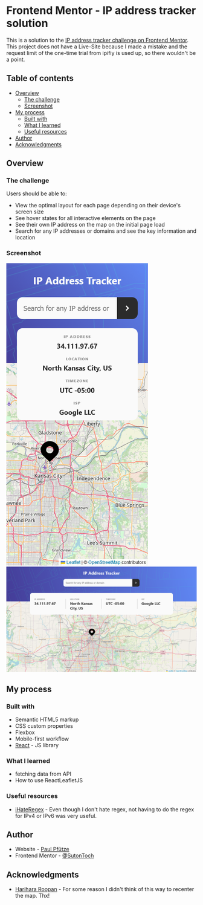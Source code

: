 # Frontend Mentor - IP address tracker solution

This is a solution to the [IP address tracker challenge on Frontend Mentor](https://www.frontendmentor.io/challenges/ip-address-tracker-I8-0yYAH0).
This project does not have a Live-Site because I made a mistake and the request limit of the one-time trial from ipifiy is used up, so there wouldn't be a point.

## Table of contents

- [Overview](#overview)
  - [The challenge](#the-challenge)
  - [Screenshot](#screenshot)
- [My process](#my-process)
  - [Built with](#built-with)
  - [What I learned](#what-i-learned)
  - [Useful resources](#useful-resources)
- [Author](#author)
- [Acknowledgments](#acknowledgments)

## Overview

### The challenge

Users should be able to:

- View the optimal layout for each page depending on their device's screen size
- See hover states for all interactive elements on the page
- See their own IP address on the map on the initial page load
- Search for any IP addresses or domains and see the key information and location

### Screenshot

![](./screenshots/ip-address-tracker-mobile.png)
![](./screenshots/ip-address-tracker-desktop.png)

## My process

### Built with

- Semantic HTML5 markup
- CSS custom properties
- Flexbox
- Mobile-first workflow
- [React](https://reactjs.org/) - JS library

### What I learned

- fetching data from API
- How to use ReactLeafletJS

### Useful resources

- [iHateRegex](https://ihateregex.io/expr/ip/) - Even though I don't hate regex, not having to do the regex for IPv4 or IPv6 was very useful.

## Author

- Website - [Paul Pfütze](https://sutontoch.github.io/Portfolio/)
- Frontend Mentor - [@SutonToch](https://www.frontendmentor.io/profile/SutonToch)

## Acknowledgments

- [Harihara Roopan](https://stackoverflow.com/questions/65322670/change-center-position-of-react-leaflet-map) - For some reason I didn't think of this way to recenter the map. Thx!